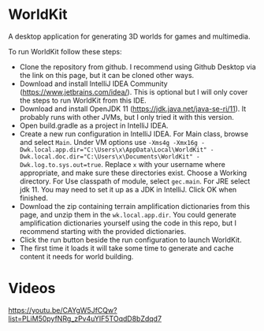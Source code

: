 # WorldKit
A desktop application for generating 3D worlds for games and multimedia.

To run WorldKit follow these steps:
* Clone the repository from github. I recommend using Github Desktop via the link on this page, but it can be cloned other ways.
* Download and install IntelliJ IDEA Community (https://www.jetbrains.com/idea/). This is optional but I will only cover the steps to run WorldKit from this IDE.
* Download and install OpenJDK 11 (https://jdk.java.net/java-se-ri/11). It probably runs with other JVMs, but I only tried it with this version.
* Open build.gradle as a project in IntelliJ IDEA.
* Create a new run configuration in IntelliJ IDEA. For Main class, browse and select `Main`. Under VM options use `-Xms4g -Xmx16g -Dwk.local.app.dir="C:\Users\x\AppData\Local\WorldKit" -Dwk.local.doc.dir="C:\Users\x\Documents\WorldKit" -Dwk.log.to.sys.out=true`. Replace `x` with your username where appropriate, and make sure these directories exist. Choose a Working directory. For Use classpath of module, select `gec.main`. For JRE select jdk 11. You may need to set it up as a JDK in IntelliJ. Click OK when finished.
* Download the zip containing terrain amplification dictionaries from this page, and unzip them in the `wk.local.app.dir`. You could generate amplification dictionaries yourself using the code in this repo, but I recommend starting with the provided dictionaries.
* Click the run button beside the run configuration to launch WorldKit.
* The first time it loads it will take some time to generate and cache content it needs for world building.

# Videos
https://youtu.be/CAYgW5JfCQw?list=PLiM50pyfNRg_zPv4uYIF5TOqdD8bZdqd7

